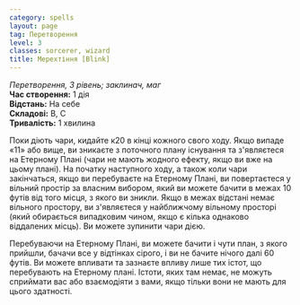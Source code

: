 ```yaml
---
category: spells
layout: page
tag: Перетворення
level: 3
classes: sorcerer, wizard
title: Мерехтіння [Blink]
---
```


_Перетворення, 3 рівень; заклинач, маг_    
**Час створення:** 1 дія   
**Відстань:** На себе   
**Складові:** В, С   
**Тривалість:** 1 хвилина   

Поки діють чари, кидайте к20 в кінці кожного свого ходу. Якщо випаде «11» або вище, ви зникаєте з поточного плану існування та з'являєтеся на Етерному Плані (чари не мають жодного ефекту, якщо ви вже на цьому плані). На початку наступного ходу, а також коли чари закінчаться, якщо ви перебуваєте на Етерному Плані, ви повертаєтеся у вільний простір за власним вибором, який ви можете бачити в межах 10 футів від того місця, з якого ви зникли. Якщо в межах відстані немає вільного простору, ви з'являєтеся у найближчому вільному просторі (який обирається випадковим чином, якщо є кілька однаково віддалених місць). Ви можете зупинити чари дією.    

Перебуваючи на Етерному Плані, ви можете бачити і чути план, з якого прийшли, бачачи все у відтінках сірого, і ви не бачите нічого далі 60 футів. Ви можете впливати та зазнаєте впливу лише тих істот, що перебувають на Етерному плані. Істоти, яких там немає, не можуть сприймати вас або взаємодіяти з вами, якщо тільки вони не мають для цього здатності.
